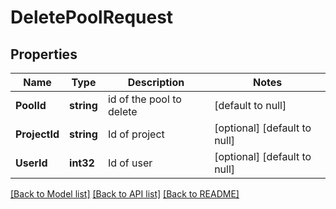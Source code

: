 # DeletePoolRequest

## Properties
Name | Type | Description | Notes
------------ | ------------- | ------------- | -------------
**PoolId** | **string** | id of the pool to delete | [default to null]
**ProjectId** | **string** | Id of project | [optional] [default to null]
**UserId** | **int32** | Id of user | [optional] [default to null]

[[Back to Model list]](../README.md#documentation-for-models) [[Back to API list]](../README.md#documentation-for-api-endpoints) [[Back to README]](../README.md)


